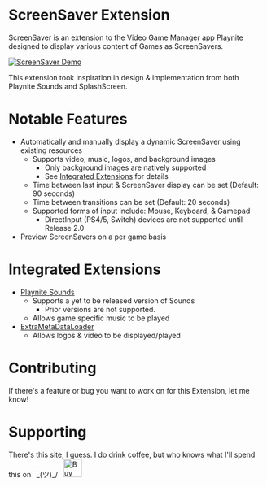 # ScreenSaver Extension
ScreenSaver is an extension to the Video Game Manager app <a href="https://github.com/JosefNemec/Playnite">Playnite</a>
designed to display various content of Games as ScreenSavers. 

[![ScreenSaver Demo](https://img.youtube.com/vi/chkAvzC7tQs/0.jpg)](https://www.youtube.com/watch?v=chkAvzC7tQs)

This extension took inspiration in design & implementation from both Playnite Sounds and SplashScreen.
# Notable Features
* Automatically and manually display a dynamic ScreenSaver using existing resources
  - Supports video, music, logos, and background images
    - Only background images are natively supported
    - See <a href="https://github.com/cnapolit/ScreenSaver/new/main?readme=1#notable-features">Integrated Extensions</a> for details
  - Time between last input & ScreenSaver display can be set (Default: 90 seconds)
  - Time between transitions can be set (Default: 20 seconds)
  - Supported forms of input include: Mouse, Keyboard, & Gamepad
    - DirectInput (PS4/5, Switch) devices are not supported until Release 2.0
* Preview ScreenSavers on a per game basis
# Integrated Extensions
* <a href="https://github.com/joyrider3774/PlayniteSound">Playnite Sounds</a>
  - Supports a yet to be released version of Sounds
    - Prior versions are not supported.
  - Allows game specific music to be played
* <a href="https://github.com/darklinkpower/PlayniteExtensionsCollection">ExtraMetaDataLoader</a>
  - Allows logos & video to be displayed/played
# Contributing
If there's a feature or bug you want to work on for this Extension, let me know!
# Supporting
There's this site, I guess. I do drink coffee, but who knows what I'll spend this on ¯\_(ツ)_/¯
<a href='https://ko-fi.com/justrollinc' target='_blank'><img height='36' style='border:0px;height:36px;' src='https://cdn.ko-fi.com/cdn/kofi2.png?v=3' border='0' alt='Buy Me a Coffee at ko-fi.com' /></a>
